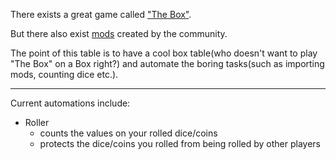 There exists a great game called ["The Box"](https://steamcommunity.com/sharedfiles/filedetails/?id=1181338950).

But there also exist [mods](https://steamcommunity.com/sharedfiles/filedetails/?id=2004910016) created by the community.

The point of this table is to have a cool box table(who doesn't want to play "The Box" on a Box right?) and automate the
boring tasks(such as importing mods, counting dice etc.).

---

Current automations include:

- Roller
    - counts the values on your rolled dice/coins
    - protects the dice/coins you rolled from being rolled by other players